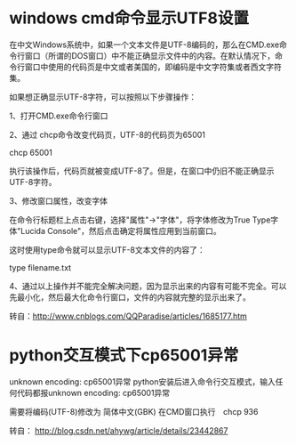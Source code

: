 # windows cmd命令显示UTF8设置

在中文Windows系统中，如果一个文本文件是UTF-8编码的，那么在CMD.exe命令行窗口（所谓的DOS窗口）中不能正确显示文件中的内容。在默认情况下，命令行窗口中使用的代码页是中文或者美国的，即编码是中文字符集或者西文字符集。 


如果想正确显示UTF-8字符，可以按照以下步骤操作： 

1、打开CMD.exe命令行窗口 

2、通过 chcp命令改变代码页，UTF-8的代码页为65001 

chcp 65001 

执行该操作后，代码页就被变成UTF-8了。但是，在窗口中仍旧不能正确显示UTF-8字符。 

3、修改窗口属性，改变字体 

在命令行标题栏上点击右键，选择"属性"->"字体"，将字体修改为True Type字体"Lucida Console"，然后点击确定将属性应用到当前窗口。 

这时使用type命令就可以显示UTF-8文本文件的内容了： 

type filename.txt 

4、通过以上操作并不能完全解决问题，因为显示出来的内容有可能不完全。可以先最小化，然后最大化命令行窗口，文件的内容就完整的显示出来了。
 

转自：http://www.cnblogs.com/QQParadise/articles/1685177.htm

# python交互模式下cp65001异常
unknown encoding: cp65001异常
python安装后进入命令行交互模式，输入任何代码都报unknown encoding: cp65001异常

需要将编码(UTF-8)修改为 简体中文(GBK)
 在CMD窗口执行　chcp 936

转自： http://blog.csdn.net/ahywg/article/details/23442867